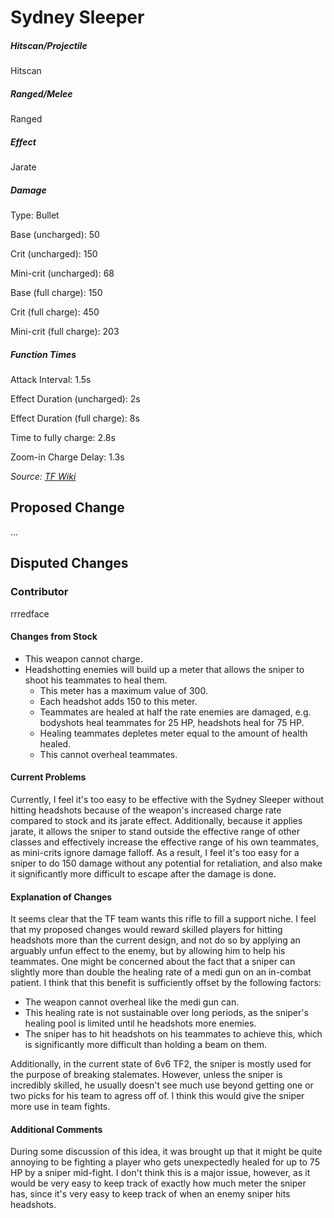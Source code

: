 # Sydney Sleeper

##### Hitscan/Projectile
Hitscan

##### Ranged/Melee
Ranged

##### Effect
Jarate

##### Damage
Type: Bullet

Base (uncharged): 50

Crit (uncharged): 150

Mini-crit (uncharged): 68

Base (full charge): 150

Crit (full charge): 450

Mini-crit (full charge): 203

##### Function Times
Attack Interval: 1.5s

Effect Duration (uncharged): 2s

Effect Duration (full charge): 8s

Time to fully charge: 2.8s

Zoom-in Charge Delay: 1.3s

*Source: [TF Wiki](https://wiki.teamfortress.com/wiki/Sydney_Sleeper)*

## Proposed Change
...

## Disputed Changes
### Contributor
rrredface

#### Changes from Stock
* This weapon cannot charge.
* Headshotting enemies will build up a meter that allows the sniper to shoot his teammates to heal them.
    * This meter has a maximum value of 300.
    * Each headshot adds 150 to this meter.
    * Teammates are healed at half the rate enemies are damaged, e.g. bodyshots heal teammates for 25 HP, headshots heal for 75 HP.
    * Healing teammates depletes meter equal to the amount of health healed.
    * This cannot overheal teammates.

#### Current Problems
Currently, I feel it's too easy to be effective with the Sydney Sleeper without hitting headshots because of the weapon's increased charge rate compared to stock and its jarate effect. Additionally, because it applies jarate, it allows the sniper to stand outside the effective range of other classes and effectively increase the effective range of his own teammates, as mini-crits ignore damage falloff. As a result, I feel it's too easy for a sniper to do 150 damage without any potential for retaliation, and also make it significantly more difficult to escape after the damage is done.

#### Explanation of Changes
It seems clear that the TF team wants this rifle to fill a support niche. I feel that my proposed changes would reward skilled players for hitting headshots more than the current design, and not do so by applying an arguably unfun effect to the enemy, but by allowing him to help his teammates. One might be concerned about the fact that a sniper can slightly more than double the healing rate of a medi gun on an in-combat patient. I think that this benefit is sufficiently offset by the following factors:

* The weapon cannot overheal like the medi gun can.
* This healing rate is not sustainable over long periods, as the sniper's healing pool is limited until he headshots more enemies.
* The sniper has to hit headshots on his teammates to achieve this, which is significantly more difficult than holding a beam on them.

Additionally, in the current state of 6v6 TF2, the sniper is mostly used for the purpose of breaking stalemates. However, unless the sniper is incredibly skilled, he usually doesn't see much use beyond getting one or two picks for his team to agress off of. I think this would give the sniper more use in team fights.

#### Additional Comments
During some discussion of this idea, it was brought up that it might be quite annoying to be fighting a player who gets unexpectedly healed for up to 75 HP by a sniper mid-fight. I don't think this is a major issue, however, as it would be very easy to keep track of exactly how much meter the sniper has, since it's very easy to keep track of when an enemy sniper hits headshots.
